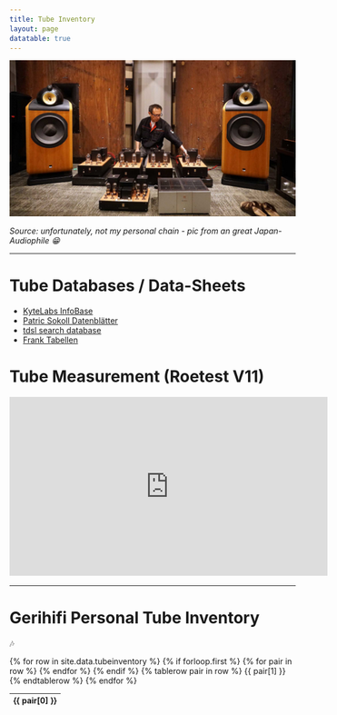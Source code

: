 ```yaml
---
title: Tube Inventory
layout: page
datatable: true
---
```


![Audio Note](/assets/images/audionote-tube.jpg)

_Source: unfortunately, not my personal chain - pic from an great Japan-Audiophile :grin:_

---

# Tube Databases / Data-Sheets

- [KyteLabs InfoBase](https://www.dl7avf.info/charts/roehren/index.html)
- [Patric Sokoll Datenblätter](https://patric-sokoll.de/R%C3%B6hrenmuseum/Datenbank/Liste%20Hersteller.html)
- [tdsl search database](https://tdsl.duncanamps.com/tubesearch.php)
- [Frank Tabellen](https://frank.pocnet.net/)

# Tube Measurement (Roetest V11)

<iframe width="560" height="315" src="https://www.youtube.com/embed/5fUQyqL-Fxc?si=K4Q8vjJKYLKKTO65" title="YouTube video player" frameborder="0" allow="accelerometer; autoplay; clipboard-write; encrypted-media; gyroscope; picture-in-picture; web-share" referrerpolicy="strict-origin-when-cross-origin" allowfullscreen></iframe>

---

# Gerihifi Personal Tube Inventory

:notes:

<table id="tubes" class="display" style="width:100%">
  {% for row in site.data.tubeinventory %}
  <thead>
    {% if forloop.first %}
    <tr>
      {% for pair in row %}
        <th>{{ pair[0] }}</th>
      {% endfor %}
    </tr>
    {% endif %}
    {% tablerow pair in row %}
      {{ pair[1] }}
    {% endtablerow %}
  </thead>
  {% endfor %}
</table>
